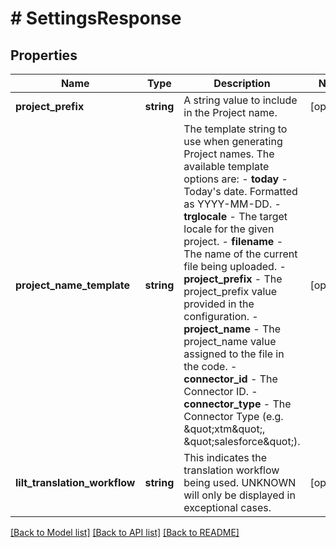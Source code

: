 # # SettingsResponse

## Properties

Name | Type | Description | Notes
------------ | ------------- | ------------- | -------------
**project_prefix** | **string** | A string value to include in the Project name. | [optional]
**project_name_template** | **string** | The template string to use when generating Project names.  The available template options are:  - **today** - Today&#39;s date. Formatted as YYYY-MM-DD. - **trglocale** - The target locale for the given project. - **filename** - The name of the current file being uploaded. - **project_prefix** - The project_prefix value provided in the   configuration. - **project_name** - The project_name value assigned to the file in   the code. - **connector_id** - The Connector ID. - **connector_type** - The Connector Type (e.g. \&quot;xtm\&quot;, \&quot;salesforce\&quot;). | [optional]
**lilt_translation_workflow** | **string** | This indicates the translation workflow being used. UNKNOWN will only be displayed in exceptional cases. | [optional]

[[Back to Model list]](../../README.md#models) [[Back to API list]](../../README.md#endpoints) [[Back to README]](../../README.md)
